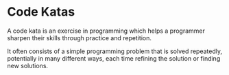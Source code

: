# Code Katas
A code kata is an exercise in programming which helps a programmer sharpen their skills through practice and repetition.

It often consists of a simple programming problem that is solved repeatedly, potentially in many different ways, each time refining the solution or finding new solutions.

